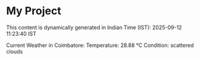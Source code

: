 # My Project

This content is dynamically generated in Indian Time (IST): 2025-09-12 11:23:40 IST


Current Weather in Coimbatore:
Temperature: 28.88 °C
Condition: scattered clouds
